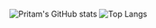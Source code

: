 ![Pritam's GitHub stats](https://github-readme-stats.vercel.app/api?username=4ritam&count_private=true&show_icons=true&theme=dark)
![Top Langs](https://github-readme-stats.vercel.app/api/top-langs/?username=4ritam&count_private=true&theme=dark&layout=compact&size_weight=0.5&count_weight=0.5)
